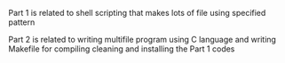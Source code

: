 Part 1 is related to shell scripting that makes lots of file using specified pattern

Part 2 is related to writing multifile program using C language and writing Makefile for compiling cleaning and installing the Part 1 codes
